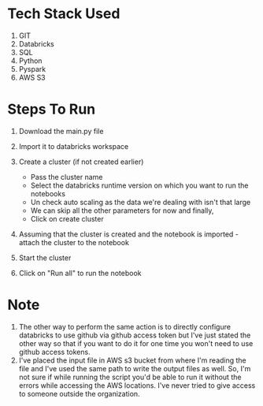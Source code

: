 # Tech Stack Used

1. GIT
2. Databricks
3. SQL
4. Python
5. Pyspark
6. AWS S3

# Steps To Run

1. Download the main.py file 
2. Import it to databricks workspace
3. Create a cluster (if not created earlier)
     - Pass the cluster name 
     - Select the databricks runtime version on which you want to run the notebooks
     - Un check auto scaling as the data we're dealing with isn't that large
     - We can skip all the other parameters for now and finally,
     - Click on create cluster

4. Assuming that the cluster is created and the notebook is imported - attach the cluster to the notebook 
5. Start the cluster 
6. Click on "Run all" to run the notebook

# Note 

1. The other way to perform the same action is to directly configure databricks to use github via github access token but I've just stated the other way so that if you want to do it for one time you won't need to use github access tokens.
2. I've placed the input file in AWS s3 bucket from where I'm reading the file and I've used the same path to write the output files as well. So, I'm not sure if while running the script you'd be able to run it without the errors while accessing the AWS locations. I've never tried to give access to someone outside the organization.
